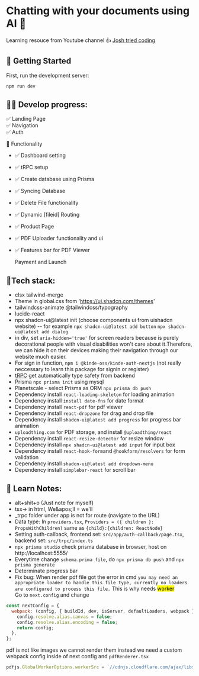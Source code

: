 # Chatting with your documents using AI 🤗

Learning resouce from Youtube channel 👍 [Josh tried coding](https://www.youtube.com/watch?v=ucX2zXAZ1I0&t=3760s&ab_channel=Joshtriedcoding)

## 🏁 Getting Started

First, run the development server:

```bash
npm run dev
```

## 👩‍🎨 Develop progress:

✅ Landing Page <br>
✅ Navigation<br>
✅ Auth<br>

🧱 Functionality <br>

- ✅ Dashboard setting<br>
- ✅ tRPC setup<br>
- ✅ Create database using Prisma<br>
- ✅ Syncing Database<br>
- ✅ Delete File functionality<br>
- ✅ Dynamic [fileid] Routing<br>
- ✅ Product Page<br>
- ✅ PDF Uploader functionality and ui<br>
- ✅ Features bar for PDF Viewer<br>

  Payment and Launch <br>

## 🧷Tech stack:

- clsx tailwind-merge
- Theme in global.css from 'https://ui.shadcn.com/themes'
- tailwindcss-animate @tailwindcss/typography
- lucide-react
- npx shadcn-ui@latest init (choose components ui from uishadcn website)
  -- for example `npx shadcn-ui@latest add button` `npx shadcn-ui@latest add dialog`
- in div, set `aria-hidden='true'` for screen readers because is purely decorational people with visual disabilities won't care about it.Therefore, we can hide it on their devices making their navigation through our website much easier.
- For sign in function, `npm i @kinde-oss/kinde-auth-nextjs` (not really neccessary to learn this package for signin or register)
- [tRPC](https://trpc.io/docs/client/nextjs/setup) get automatically type safety from backend
- Prisma `npx prisma init` using mysql
- Planetscale - select Prisma as ORM `npx prisma db push`
- Dependency install `react-loading-skeleton` for loading animation
- Dependency install `install date-fns` for date format
- Dependency install `react-pdf` for pdf viewer
- Dependency install `react-dropzone` for drag and drop file
- Dependency install `shadcn-ui@latest add progress` for progress bar animation
- `uploadthing.com` for PDF storage, and install `@uploadthing/react`
- Dependency install `react-resize-detector` for resize window
- Dependency install `npx shadcn-ui@latest add input` for input box
- Dependency install `react-hook-form`and `@hookform/resolvers` for form validation
- Dependency install `shadcn-ui@latest add dropdown-menu`
- Dependency install `simplebar-react` for scroll bar

## 🎃 Learn Notes:

- alt+shit+o (Just note for myself)
- tsx-> in html, We\&apos;ll = we'll
- \_trpc folder under app is not for route (navigate to the URL)
- Data type: In `providers.tsx`, `Providers = ({ children }: PropsWithChildren)` same as `{child}:{children: ReactNode}`
- Setting auth-callback, frontend set: `src/app/auth-callback/page.tsx`, backend set: `src/trpc/index.ts`
- `npx prisma studio` check prisma database in browser, host on http://localhost:5555/
- Everytime change `schema.prima file`, do `npx prisma db push` and `npx prisma generate`
- Determinate progress bar
- Fix bug:
  When render pdf file got the error in cmd `you may need an appropriate loader to handle this file type, currently no loaders are configured to process this file.` This is why needs <mark>worker</mark> <br>
  Go to `next.config` and change

```js
const nextConfig = {
  webpack: (config, { buildId, dev, isServer, defaultLoaders, webpack }) => {
    config.resolve.alias.canvas = false;
    config.resolve.alias.encoding = false;
    return config;
  },
};
```

pdf is not like images we cannot render them instead we need a custom webpack config inside of next config and `pdfRenderer.tsx`

```ts
pdfjs.GlobalWorkerOptions.workerSrc = `//cdnjs.cloudflare.com/ajax/libs/pdf.js/${pdfjs.version}/pdf.worker.js`;
```
